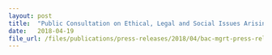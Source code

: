 ```yaml
---
layout: post
title:  "Public Consultation on Ethical, Legal and Social Issues Arising from Mitochondrial Genome Replacement Technology"
date:   2018-04-19
file_url: /files/publications/press-releases/2018/04/bac-mgrt-press-release.pdf
---
```

